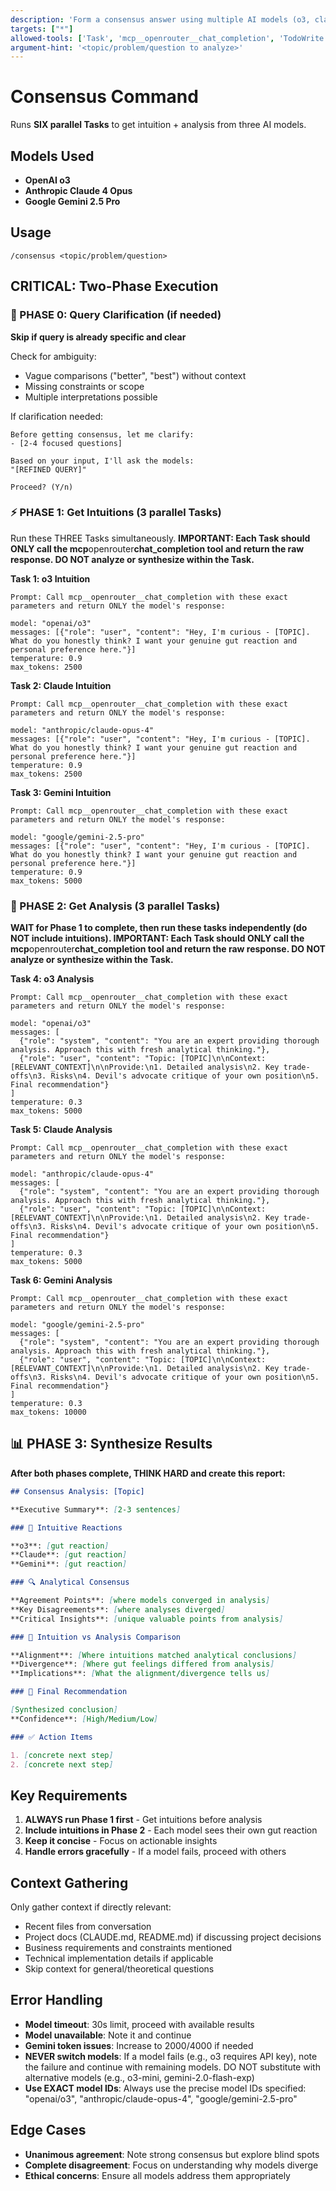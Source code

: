 ```yaml
---
description: 'Form a consensus answer using multiple AI models (o3, claude-opus-4, gemini-2.5-pro)'
targets: ["*"]
allowed-tools: ['Task', 'mcp__openrouter__chat_completion', 'TodoWrite', 'Read', 'Glob', 'Grep']
argument-hint: '<topic/problem/question to analyze>'
---
```


# Consensus Command

Runs **SIX parallel Tasks** to get intuition + analysis from three AI models.

## Models Used

- **OpenAI o3**
- **Anthropic Claude 4 Opus**
- **Google Gemini 2.5 Pro**

## Usage

```
/consensus <topic/problem/question>
```

## CRITICAL: Two-Phase Execution

### 🎯 PHASE 0: Query Clarification (if needed)

**Skip if query is already specific and clear**

Check for ambiguity:

- Vague comparisons ("better", "best") without context
- Missing constraints or scope
- Multiple interpretations possible

If clarification needed:

```
Before getting consensus, let me clarify:
- [2-4 focused questions]

Based on your input, I'll ask the models:
"[REFINED QUERY]"

Proceed? (Y/n)
```

### ⚡ PHASE 1: Get Intuitions (3 parallel Tasks)

Run these THREE Tasks simultaneously. **IMPORTANT: Each Task should ONLY call the mcp**openrouter**chat_completion tool and return the raw response. DO NOT analyze or synthesize within the Task.**

**Task 1: o3 Intuition**

```
Prompt: Call mcp__openrouter__chat_completion with these exact parameters and return ONLY the model's response:

model: "openai/o3"
messages: [{"role": "user", "content": "Hey, I'm curious - [TOPIC]. What do you honestly think? I want your genuine gut reaction and personal preference here."}]
temperature: 0.9
max_tokens: 2500
```

**Task 2: Claude Intuition**

```
Prompt: Call mcp__openrouter__chat_completion with these exact parameters and return ONLY the model's response:

model: "anthropic/claude-opus-4"
messages: [{"role": "user", "content": "Hey, I'm curious - [TOPIC]. What do you honestly think? I want your genuine gut reaction and personal preference here."}]
temperature: 0.9
max_tokens: 2500
```

**Task 3: Gemini Intuition**

```
Prompt: Call mcp__openrouter__chat_completion with these exact parameters and return ONLY the model's response:

model: "google/gemini-2.5-pro"
messages: [{"role": "user", "content": "Hey, I'm curious - [TOPIC]. What do you honestly think? I want your genuine gut reaction and personal preference here."}]
temperature: 0.9
max_tokens: 5000
```

### 🧠 PHASE 2: Get Analysis (3 parallel Tasks)

**WAIT for Phase 1 to complete, then run these tasks independently (do NOT include intuitions). IMPORTANT: Each Task should ONLY call the mcp**openrouter**chat_completion tool and return the raw response. DO NOT analyze or synthesize within the Task.**

**Task 4: o3 Analysis**

```
Prompt: Call mcp__openrouter__chat_completion with these exact parameters and return ONLY the model's response:

model: "openai/o3"
messages: [
  {"role": "system", "content": "You are an expert providing thorough analysis. Approach this with fresh analytical thinking."},
  {"role": "user", "content": "Topic: [TOPIC]\n\nContext: [RELEVANT_CONTEXT]\n\nProvide:\n1. Detailed analysis\n2. Key trade-offs\n3. Risks\n4. Devil's advocate critique of your own position\n5. Final recommendation"}
]
temperature: 0.3
max_tokens: 5000
```

**Task 5: Claude Analysis**

```
Prompt: Call mcp__openrouter__chat_completion with these exact parameters and return ONLY the model's response:

model: "anthropic/claude-opus-4"
messages: [
  {"role": "system", "content": "You are an expert providing thorough analysis. Approach this with fresh analytical thinking."},
  {"role": "user", "content": "Topic: [TOPIC]\n\nContext: [RELEVANT_CONTEXT]\n\nProvide:\n1. Detailed analysis\n2. Key trade-offs\n3. Risks\n4. Devil's advocate critique of your own position\n5. Final recommendation"}
]
temperature: 0.3
max_tokens: 5000
```

**Task 6: Gemini Analysis**

```
Prompt: Call mcp__openrouter__chat_completion with these exact parameters and return ONLY the model's response:

model: "google/gemini-2.5-pro"
messages: [
  {"role": "system", "content": "You are an expert providing thorough analysis. Approach this with fresh analytical thinking."},
  {"role": "user", "content": "Topic: [TOPIC]\n\nContext: [RELEVANT_CONTEXT]\n\nProvide:\n1. Detailed analysis\n2. Key trade-offs\n3. Risks\n4. Devil's advocate critique of your own position\n5. Final recommendation"}
]
temperature: 0.3
max_tokens: 10000
```

## 📊 PHASE 3: Synthesize Results

**After both phases complete, THINK HARD and create this report:**

```markdown
## Consensus Analysis: [Topic]

**Executive Summary**: [2-3 sentences]

### 💭 Intuitive Reactions

**o3**: [gut reaction]
**Claude**: [gut reaction]  
**Gemini**: [gut reaction]

### 🔍 Analytical Consensus

**Agreement Points**: [where models converged in analysis]
**Key Disagreements**: [where analyses diverged]
**Critical Insights**: [unique valuable points from analysis]

### 🤔 Intuition vs Analysis Comparison

**Alignment**: [Where intuitions matched analytical conclusions]
**Divergence**: [Where gut feelings differed from analysis]
**Implications**: [What the alignment/divergence tells us]

### 🎯 Final Recommendation

[Synthesized conclusion]
**Confidence**: [High/Medium/Low]

### ✅ Action Items

1. [concrete next step]
2. [concrete next step]
```

## Key Requirements

1. **ALWAYS run Phase 1 first** - Get intuitions before analysis
2. **Include intuitions in Phase 2** - Each model sees their own gut reaction
3. **Keep it concise** - Focus on actionable insights
4. **Handle errors gracefully** - If a model fails, proceed with others

## Context Gathering

Only gather context if directly relevant:

- Recent files from conversation
- Project docs (CLAUDE.md, README.md) if discussing project decisions
- Business requirements and constraints mentioned
- Technical implementation details if applicable
- Skip context for general/theoretical questions

## Error Handling

- **Model timeout**: 30s limit, proceed with available results
- **Model unavailable**: Note it and continue
- **Gemini token issues**: Increase to 2000/4000 if needed
- **NEVER switch models**: If a model fails (e.g., o3 requires API key), note the failure and continue with remaining models. DO NOT substitute with alternative models (e.g., o3-mini, gemini-2.0-flash-exp)
- **Use EXACT model IDs**: Always use the precise model IDs specified: "openai/o3", "anthropic/claude-opus-4", "google/gemini-2.5-pro"

## Edge Cases

- **Unanimous agreement**: Note strong consensus but explore blind spots
- **Complete disagreement**: Focus on understanding why models diverge
- **Ethical concerns**: Ensure all models address them appropriately
